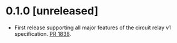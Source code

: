 # 0.1.0 [unreleased]

- First release supporting all major features of the circuit relay v1
  specification. [PR 1838](https://github.com/libp2p/rust-libp2p/pull/1838).
